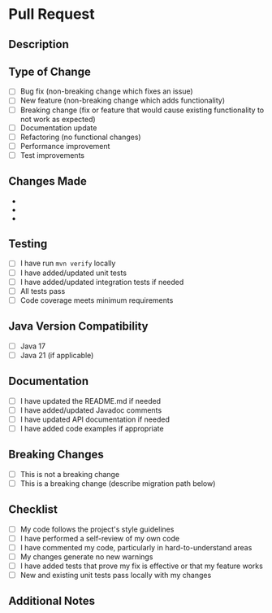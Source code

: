 # Pull Request

## Description
<!-- Provide a brief description of the changes in this PR -->

## Type of Change
<!-- Check all that apply -->
- [ ] Bug fix (non-breaking change which fixes an issue)
- [ ] New feature (non-breaking change which adds functionality)
- [ ] Breaking change (fix or feature that would cause existing functionality to not work as expected)
- [ ] Documentation update
- [ ] Refactoring (no functional changes)
- [ ] Performance improvement
- [ ] Test improvements

## Changes Made
<!-- List the specific changes made in this PR -->
- 
- 
- 

## Testing
<!-- Describe the tests you ran to verify your changes -->
- [ ] I have run `mvn verify` locally
- [ ] I have added/updated unit tests
- [ ] I have added/updated integration tests if needed
- [ ] All tests pass
- [ ] Code coverage meets minimum requirements

## Java Version Compatibility
<!-- Check all versions that have been tested -->
- [ ] Java 17
- [ ] Java 21 (if applicable)

## Documentation
- [ ] I have updated the README.md if needed
- [ ] I have added/updated Javadoc comments
- [ ] I have updated API documentation if needed
- [ ] I have added code examples if appropriate

## Breaking Changes
<!-- If this is a breaking change, describe what users need to do to migrate -->
- [ ] This is not a breaking change
- [ ] This is a breaking change (describe migration path below)

<!-- Migration instructions for breaking changes -->

## Checklist
- [ ] My code follows the project's style guidelines
- [ ] I have performed a self-review of my own code
- [ ] I have commented my code, particularly in hard-to-understand areas
- [ ] My changes generate no new warnings
- [ ] I have added tests that prove my fix is effective or that my feature works
- [ ] New and existing unit tests pass locally with my changes

## Additional Notes
<!-- Add any additional notes, screenshots, or context about the PR -->